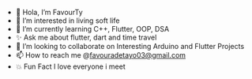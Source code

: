 - 👋 Hola, I’m FavourTy
- 👀 I’m interested in living soft life
- 🌱 I’m currently learning C++, Flutter, OOP, DSA
- ✨ Ask me about flutter, dart and time travel
- 💞️ I’m looking to collaborate on Interesting Arduino and Flutter Projects
- 📫 How to reach me @favouradetayo03@gmail.com
- 💥 Fun Fact I love everyone i meet
  
  

<!---
FavourTy/FavourTy is a ✨ special ✨ repository because its `README.md` (this file) appears on your GitHub profile.
You can click the Preview link to take a look at your changes.
--->
